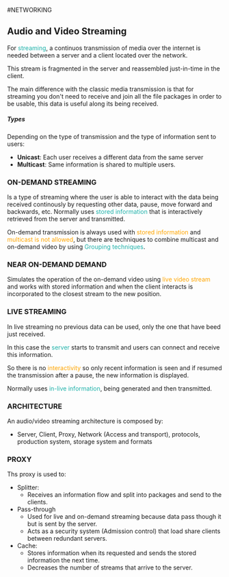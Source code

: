 #NETWORKING 

## Audio and Video Streaming

For <span style="color:LightSeaGreen;">streaming</span>, a continuos transmission of media over the internet is needed between a server and a client located over the network. 

This stream is fragmented in the server and reassembled just-in-time in the client. 

The main difference with the classic media transmission is that for streaming you don't need to receive and join all the file packages in order to be usable, this data is useful along its being received. 

##### Types

Depending on the type of transmission and the type of information sent to users: 

* **Unicast**: Each user receives a different data from the same server
* **Multicast**: Same information is shared to multiple users. 

### ON-DEMAND STREAMING

Is a type of streaming where the user is able to interact with the data being received continously by requesting other data, pause, move forward and backwards, etc. 
Normally uses <span style="color:LightSeaGreen;">stored information</span> that is interactively retrieved from the server and transmitted. 

On-demand transmission is always used with <span style="color:orange;">stored information</span> and <span style="color:orange;">multicast is not allowed</span>, but there are techniques to combine multicast and on-demand video by using <span style="color:LightSeaGreen;">Grouping techniques</span>. 

### NEAR ON-DEMAND DEMAND

Simulates the operation of the on-demand video using <span style="color:orange;">live video stream</span> and works with stored information and when the client interacts is incorporated to the closest stream to the new position. 

### LIVE STREAMING 

In live streaming no previous data can be used, only the one that have beed just received. 

In this case the <span style="color:LightSeaGreen;">server</span> starts to transmit and users can connect and receive this information. 

So there is no <span style="color:orange;">interactivity</span> so only recent information is seen and if resumed the transmission after a pause, the new information is displayed. 

Normally uses <span style="color:LightSeaGreen;">in-live information</span>, being generated and then transmitted. 

### ARCHITECTURE

An audio/video streaming architecture is composed by: 

* Server, Client, Proxy, Network (Access and transport), protocols, production system, storage system and formats

### PROXY 

Ths proxy is used to: 

* Splitter: 
	* Receives an information flow and split into packages and send to the clients. 
* Pass-through
	* Used for live and on-demand streaming because data pass though it but is sent by the server. 
	* Acts as a security system (Admission control) that load share clients between redundant servers. 
* Cache: 
	* Stores information when its requested and sends the stored information the next time.
	* Decreases the number of streams that arrive to the server.
